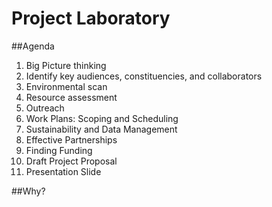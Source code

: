 # Project Laboratory
##Agenda
1. Big Picture thinking
2. Identify key audiences, constituencies, and collaborators
3. Environmental scan
4. Resource assessment
5. Outreach 
6. Work Plans: Scoping and Scheduling
7. Sustainability and Data Management
8. Effective Partnerships
9. Finding Funding
10. Draft Project Proposal
11. Presentation Slide

##Why?
